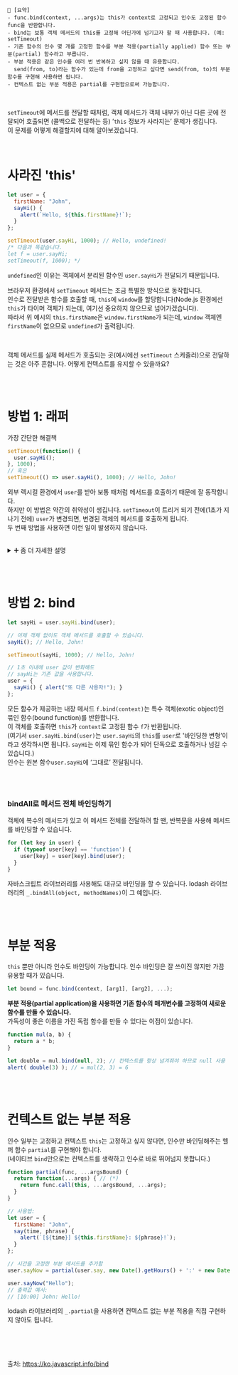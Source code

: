 ```
📍 [요약]
- func.bind(context, ...args)는 this가 context로 고정되고 인수도 고정된 함수 func을 반환합니다.
- bind는 보통 객체 메서드의 this를 고정해 어딘가에 넘기고자 할 때 사용합니다. (예: setTimeout)
- 기존 함수의 인수 몇 개를 고정한 함수를 부분 적용(partially applied) 함수 또는 부분(partial) 함수라고 부릅니다.
- 부분 적용은 같은 인수를 여러 번 반복하고 싶지 않을 때 유용합니다. 
  send(from, to)라는 함수가 있는데 from을 고정하고 싶다면 send(from, to)의 부분 함수를 구현해 사용하면 됩니다.
- 컨텍스트 없는 부분 적용은 partial를 구현함으로써 가능합니다.
```
<br/>

`setTimeout`에 메서드를 전달할 때처럼, 객체 메서드가 객체 내부가 아닌 다른 곳에 전달되어 호출되면 (콜백으로 전달하는 등) ’`this` 정보가 사라지는’ 문제가 생깁니다.    
이 문제를 어떻게 해결할지에 대해 알아보겠습니다.    

<br/>

# 사라진 'this'
```js
let user = {
  firstName: "John",
  sayHi() {
    alert(`Hello, ${this.firstName}!`);
  }
};

setTimeout(user.sayHi, 1000); // Hello, undefined!
/* 다음과 똑같습니다.
let f = user.sayHi;
setTimeout(f, 1000); */
```
`undefined`인 이유는 객체에서 분리된 함수인 `user.sayHi`가 전달되기 때문입니다.  

브라우저 환경에서 `setTimeout` 메서드는 조금 특별한 방식으로 동작합니다.    
인수로 전달받은 함수를 호출할 때, `this`에 `window`를 할당합니다(Node.js 환경에선 `this`가 타이머 객체가 되는데, 여기선 중요하지 않으므로 넘어가겠습니다).      
따라서 위 예시의 `this.firstName`은 `window.firstName`가 되는데, `window` 객체엔 `firstName`이 없으므로 `undefined`가 출력됩니다.    

<br>

객체 메서드를 실제 메서드가 호출되는 곳(예시에선 `setTimeout` 스케줄러)으로 전달하는 것은 아주 흔합니다. 어떻게 컨텍스트를 유지할 수 있을까요?  

<br/><br/>

# 방법 1: 래퍼
가장 간단한 해결책
```js
setTimeout(function() { 
  user.sayHi(); 
}, 1000);
// 혹은
setTimeout(() => user.sayHi(), 1000); // Hello, John!
```
외부 렉시컬 환경에서 `user`를 받아 보통 때처럼 메서드를 호출하기 때문에 잘 동작합니다.  
하지만 이 방법은 약간의 취약성이 생깁니다.
`setTimeout`이 트리거 되기 전에(1초가 지나기 전에) `user`가 변경되면, 변경된 객체의 메서드를 호출하게 됩니다.     
두 번째 방법을 사용하면 이런 일이 발생하지 않습니다.  

<br>

<details>
<summary>➕ 좀 더 자세한 설명</summary>
<div markdown="1">

  <br>
  
In the first `setTimeout` call, `user.sayHi` is passed as the argument. When this function is executed after a 1 second delay, the `this` value inside `sayHi` will not refer to the `user` object. Instead, it will refer to the global object (`window` in a web browser). This is because the `sayHi` method is **passed as a standalone function** rather than as a method of the user object.

In the second `setTimeout` call, an anonymous function is passed as the argument. This function **calls the `sayHi` method on the user object directly**. When this function is executed after a 1 second delay, the `this` value inside `sayHi` will correctly refer to the `user` object, and "Hello, John!" will be displayed.

So in summary, when a method is passed as a standalone function, the `this` value inside the method will not refer to the object that defined the method, but will instead refer to the **global object or undefined** (in strict mode).
  
</div>
</details>

<br/><br/>

# 방법 2: bind
```js
let sayHi = user.sayHi.bind(user);

// 이제 객체 없이도 객체 메서드를 호출할 수 있습니다.
sayHi(); // Hello, John!

setTimeout(sayHi, 1000); // Hello, John!

// 1초 이내에 user 값이 변화해도
// sayHi는 기존 값을 사용합니다.
user = {
  sayHi() { alert("또 다른 사용자!"); }
};
```

모든 함수가 제공하는 내장 메서드 `f.bind(context)`는 특수 객체(exotic object)인 묶인 함수(bound function)를 반환합니다.  
이 객체를 호출하면 `this`가 `context`로 고정된 함수 `f`가 반환됩니다.  
(여기서 `user.sayHi.bind(user)`는 `user.sayHi`의 `this`를 `user`로 '바인딩한 변형’이라고 생각하시면 됩니다. 
`sayHi`는 이제 묶인 함수가 되어 단독으로 호출하거나 넘길 수 있습니다.)  
인수는 원본 함수`user.sayHi`에 ‘그대로’ 전달됩니다.  

<br/><br/>

### bindAll로 메서드 전체 바인딩하기
객체에 복수의 메서드가 있고 이 메서드 전체를 전달하려 할 땐, 반복문을 사용해 메서드를 바인딩할 수 있습니다.
```js
for (let key in user) {
  if (typeof user[key] == 'function') {
    user[key] = user[key].bind(user);
  }
}
```
자바스크립트 라이브러리를 사용해도 대규모 바인딩을 할 수 있습니다. lodash 라이브러리의 `_.bindAll(object, methodNames)`이 그 예입니다.

<br/><br/>

# 부분 적용
`this` 뿐만 아니라 인수도 바인딩이 가능합니다. 인수 바인딩은 잘 쓰이진 않지만 가끔 유용할 때가 있습니다.
```js 
let bound = func.bind(context, [arg1], [arg2], ...);
```

**부분 적용(partial application)을 사용하면 기존 함수의 매개변수를 고정하여 새로운 함수를 만들 수 있습니다.**     
가독성이 좋은 이름을 가진 독립 함수를 만들 수 있다는 이점이 있습니다.

```js
function mul(a, b) {
  return a * b;
}

let double = mul.bind(null, 2); // 컨텍스트를 항상 넘겨줘야 하므로 null 사용
alert( double(3) ); // = mul(2, 3) = 6
```
<br/><br/>

# 컨텍스트 없는 부분 적용
인수 일부는 고정하고 컨텍스트 `this`는 고정하고 싶지 않다면, 인수만 바인딩해주는 헬퍼 함수 `partial`를 구현해야 합니다.    
(네이티브 `bind`만으로는 컨텍스트를 생략하고 인수로 바로 뛰어넘지 못합니다.)
```js
function partial(func, ...argsBound) {
  return function(...args) { // (*)
    return func.call(this, ...argsBound, ...args);
  }
}

// 사용법:
let user = {
  firstName: "John",
  say(time, phrase) {
    alert(`[${time}] ${this.firstName}: ${phrase}!`);
  }
};

// 시간을 고정한 부분 메서드를 추가함
user.sayNow = partial(user.say, new Date().getHours() + ':' + new Date().getMinutes());

user.sayNow("Hello");
// 출력값 예시:
// [10:00] John: Hello!
```
lodash 라이브러리의 `_.partial`을 사용하면 컨텍스트 없는 부분 적용을 직접 구현하지 않아도 됩니다.

<br/><br/><br/>

출처: https://ko.javascript.info/bind
